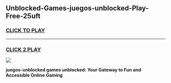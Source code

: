 
## Unblocked-Games-juegos-unblocked-Play-Free-25uft
<h3>
<a href="https://premium76.site?title=juegos-unblocked&ref=10A">CLICK TO PLAY</a></h3>
<hr>

<h3>
<a href="https://premium76.site?title=juegos-unblocked&ref=10A">CLICK 2 PLAY</a>
  
</h3>

<a href="https://premium76.site?title=juegos-unblocked&ref=10A"><img src="https://clearcache.store/games.png"></a>


**juegos-unblocked games unblocked: Your Gateway to Fun and Accessible Online Gaming**
